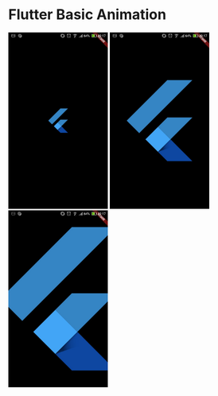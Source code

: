 # Flutter Basic Animation

<img src="static/img.jpg" width="200"> <img src="static/img2.jpg" width="200"> 
<img src="static/img3.jpg" width="200">
